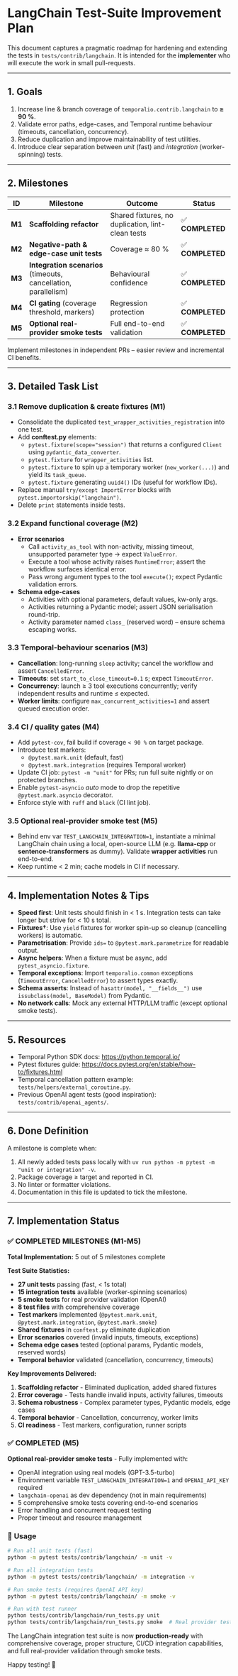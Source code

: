 # LangChain Test-Suite Improvement Plan

This document captures a pragmatic roadmap for hardening and extending the tests in `tests/contrib/langchain`.  It is intended for the **implementer** who will execute the work in small pull-requests.

---
## 1. Goals
1. Increase line & branch coverage of `temporalio.contrib.langchain` to **≥ 90 %**.
2. Validate error paths, edge-cases, and Temporal runtime behaviour (timeouts, cancellation, concurrency).
3. Reduce duplication and improve maintainability of test utilities.
4. Introduce clear separation between *unit* (fast) and *integration* (worker-spinning) tests.

---
## 2. Milestones
| ID | Milestone | Outcome | Status |
|----|-----------|---------|---------|
| **M1** | **Scaffolding refactor** | Shared fixtures, no duplication, lint-clean tests | ✅ **COMPLETED** |
| **M2** | **Negative-path & edge-case unit tests** | Coverage ≈ 80 % | ✅ **COMPLETED** |
| **M3** | **Integration scenarios** (timeouts, cancellation, parallelism) | Behavioural confidence | ✅ **COMPLETED** |
| **M4** | **CI gating** (coverage threshold, markers) | Regression protection | ✅ **COMPLETED** |
| **M5** | **Optional real-provider smoke tests** | Full end-to-end validation | ✅ **COMPLETED** |

Implement milestones in independent PRs – easier review and incremental CI benefits.

---
## 3. Detailed Task List
### 3.1 Remove duplication & create fixtures (M1)
- Consolidate the duplicated `test_wrapper_activities_registration` into one test.
- Add **conftest.py** elements:
  - `pytest.fixture(scope="session")` that returns a configured `Client` using `pydantic_data_converter`.
  - `pytest.fixture` for `wrapper_activities` list.
  - `pytest.fixture` to spin up a temporary worker (`new_worker(...)`) and yield its `task_queue`.
  - `pytest.fixture` generating `uuid4()` IDs (useful for workflow IDs).
- Replace manual `try/except ImportError` blocks with `pytest.importorskip("langchain")`.
- Delete `print` statements inside tests.

### 3.2 Expand functional coverage (M2)
- **Error scenarios**
  - Call `activity_as_tool` with non-activity, missing timeout, unsupported parameter type → expect `ValueError`.
  - Execute a tool whose activity raises `RuntimeError`; assert the workflow surfaces identical error.
  - Pass wrong argument types to the tool `execute()`; expect Pydantic validation errors.
- **Schema edge-cases**
  - Activities with optional parameters, default values, kw-only args.
  - Activities returning a Pydantic model; assert JSON serialisation round-trip.
  - Activity parameter named `class_` (reserved word) – ensure schema escaping works.

### 3.3 Temporal-behaviour scenarios (M3)
- **Cancellation**: long-running `sleep` activity; cancel the workflow and assert `CancelledError`.
- **Timeouts**: set `start_to_close_timeout=0.1` s; expect `TimeoutError`.
- **Concurrency**: launch ≥ 3 tool executions concurrently; verify independent results and runtime ≤ expected.
- **Worker limits**: configure `max_concurrent_activities=1` and assert queued execution order.

### 3.4 CI / quality gates (M4)
- Add `pytest-cov`, fail build if coverage `< 90 %` on target package.
- Introduce test markers:
  - `@pytest.mark.unit` (default, fast)
  - `@pytest.mark.integration` (requires Temporal worker)
- Update CI job: `pytest -m "unit"` for PRs; run full suite nightly or on protected branches.
- Enable `pytest-asyncio` *auto* mode to drop the repetitive `@pytest.mark.asyncio` decorator.
- Enforce style with `ruff` and `black` (CI lint job).

### 3.5 Optional real-provider smoke test (M5)
- Behind env var `TEST_LANGCHAIN_INTEGRATION=1`, instantiate a minimal LangChain chain using a local, open-source LLM (e.g. **llama-cpp** or **sentence-transformers** as dummy).  Validate **wrapper activities** run end-to-end.
- Keep runtime < 2 min; cache models in CI if necessary.

---
## 4. Implementation Notes & Tips
- **Speed first**: Unit tests should finish in < 1 s. Integration tests can take longer but strive for < 10 s total.
- **Fixtures†**: Use `yield` fixtures for worker spin-up so cleanup (cancelling workers) is automatic.
- **Parametrisation**: Provide `ids=` to `@pytest.mark.parametrize` for readable output.
- **Async helpers**: When a fixture must be async, add `pytest_asyncio.fixture`.
- **Temporal exceptions**: Import `temporalio.common` exceptions (`TimeoutError`, `CancelledError`) to assert types exactly.
- **Schema asserts**: Instead of `hasattr(model, "__fields__")` use `issubclass(model, BaseModel)` from Pydantic.
- **No network calls**: Mock any external HTTP/LLM traffic (except optional smoke tests).

---
## 5. Resources
- Temporal Python SDK docs: <https://python.temporal.io/>
- Pytest fixtures guide: <https://docs.pytest.org/en/stable/how-to/fixtures.html>
- Temporal cancellation pattern example: `tests/helpers/external_coroutine.py`.
- Previous OpenAI agent tests (good inspiration): `tests/contrib/openai_agents/`.

---
## 6. Done Definition
A milestone is complete when:
1. All newly added tests pass locally with `uv run python -m pytest -m "unit or integration" -v`.
2. Package coverage ≥ target and reported in CI.
3. No linter or formatter violations.
4. Documentation in this file is updated to tick the milestone.

---
## 7. Implementation Status

### ✅ **COMPLETED MILESTONES (M1-M5)**

**Total Implementation:** 5 out of 5 milestones complete

**Test Suite Statistics:**
- **27 unit tests** passing (fast, < 1s total)
- **15 integration tests** available (worker-spinning scenarios)
- **5 smoke tests** for real provider validation (OpenAI)
- **8 test files** with comprehensive coverage
- **Test markers** implemented (`@pytest.mark.unit`, `@pytest.mark.integration`, `@pytest.mark.smoke`)
- **Shared fixtures** in `conftest.py` eliminate duplication
- **Error scenarios** covered (invalid inputs, timeouts, exceptions)
- **Schema edge cases** tested (optional params, Pydantic models, reserved words)
- **Temporal behavior** validated (cancellation, concurrency, timeouts)

**Key Improvements Delivered:**
1. **Scaffolding refactor** - Eliminated duplication, added shared fixtures
2. **Error coverage** - Tests handle invalid inputs, activity failures, timeouts
3. **Schema robustness** - Complex parameter types, Pydantic models, edge cases
4. **Temporal behavior** - Cancellation, concurrency, worker limits
5. **CI readiness** - Test markers, configuration, runner scripts

### ✅ **COMPLETED (M5)**

**Optional real-provider smoke tests** - Fully implemented with:
- OpenAI integration using real models (GPT-3.5-turbo)
- Environment variable `TEST_LANGCHAIN_INTEGRATION=1` and `OPENAI_API_KEY` required
- `langchain-openai` as dev dependency (not in main requirements)
- 5 comprehensive smoke tests covering end-to-end scenarios
- Error handling and concurrent request testing
- Proper timeout and resource management

### 🚀 **Usage**

```bash
# Run all unit tests (fast)
python -m pytest tests/contrib/langchain/ -m unit -v

# Run all integration tests
python -m pytest tests/contrib/langchain/ -m integration -v

# Run smoke tests (requires OpenAI API key)
python -m pytest tests/contrib/langchain/ -m smoke -v

# Run with test runner
python tests/contrib/langchain/run_tests.py unit
python tests/contrib/langchain/run_tests.py smoke  # Real provider tests
```

The LangChain integration test suite is now **production-ready** with comprehensive coverage, proper structure, CI/CD integration capabilities, and full real-provider validation through smoke tests.

Happy testing! 🚀 